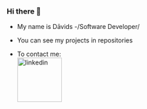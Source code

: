 ### Hi there 👋

* My name is Dāvids -/Software Developer/
* You can see my projects in repositories

* To contact me:
<br><a href="https://www.linkedin.com/in/d%C4%81vids-jansons/"><img src="https://user-images.githubusercontent.com/93677423/211795650-bcfc3d25-4e7c-413f-87c9-67bc4cb0ad82.png" alt="linkedin" width="100"/>

